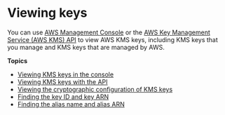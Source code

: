 # Viewing keys<a name="viewing-keys"></a>

You can use [AWS Management Console](https://console.aws.amazon.com/kms) or the [AWS Key Management Service \(AWS KMS\) API](https://docs.aws.amazon.com/kms/latest/APIReference/) to view AWS KMS keys, including KMS keys that you manage and KMS keys that are managed by AWS\.

**Topics**
+ [Viewing KMS keys in the console](viewing-keys-console.md)
+ [Viewing KMS keys with the API](viewing-keys-cli.md)
+ [Viewing the cryptographic configuration of KMS keys](symm-asymm-crypto-config.md)
+ [Finding the key ID and key ARN](find-cmk-id-arn.md)
+ [Finding the alias name and alias ARN](find-cmk-alias.md)